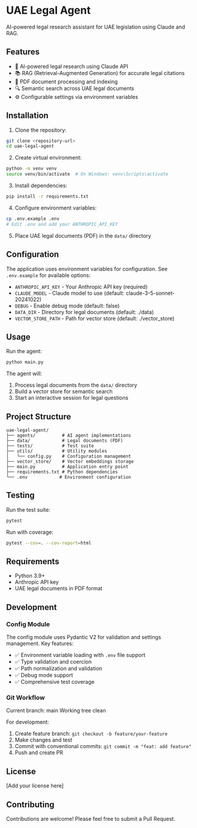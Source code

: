 # UAE Legal Agent

AI-powered legal research assistant for UAE legislation using Claude and RAG.

## Features

- 🤖 AI-powered legal research using Claude API
- 📚 RAG (Retrieval-Augmented Generation) for accurate legal citations
- 📄 PDF document processing and indexing
- 🔍 Semantic search across UAE legal documents
- ⚙️ Configurable settings via environment variables

## Installation

1. Clone the repository:
```bash
git clone <repository-url>
cd uae-legal-agent
```

2. Create virtual environment:
```bash
python -m venv venv
source venv/bin/activate  # On Windows: venv\Scripts\activate
```

3. Install dependencies:
```bash
pip install -r requirements.txt
```

4. Configure environment variables:
```bash
cp .env.example .env
# Edit .env and add your ANTHROPIC_API_KEY
```

5. Place UAE legal documents (PDF) in the `data/` directory

## Configuration

The application uses environment variables for configuration. See `.env.example` for available options:

- `ANTHROPIC_API_KEY` - Your Anthropic API key (required)
- `CLAUDE_MODEL` - Claude model to use (default: claude-3-5-sonnet-20241022)
- `DEBUG` - Enable debug mode (default: false)
- `DATA_DIR` - Directory for legal documents (default: ./data)
- `VECTOR_STORE_PATH` - Path for vector store (default: ./vector_store)

## Usage

Run the agent:
```bash
python main.py
```

The agent will:
1. Process legal documents from the `data/` directory
2. Build a vector store for semantic search
3. Start an interactive session for legal questions

## Project Structure

```
uae-legal-agent/
├── agents/          # AI agent implementations
├── data/            # Legal documents (PDF)
├── tests/           # Test suite
├── utils/           # Utility modules
│   └── config.py    # Configuration management
├── vector_store/    # Vector embeddings storage
├── main.py          # Application entry point
├── requirements.txt # Python dependencies
└── .env            # Environment configuration
```

## Testing

Run the test suite:
```bash
pytest
```

Run with coverage:
```bash
pytest --cov=. --cov-report=html
```

## Requirements

- Python 3.9+
- Anthropic API key
- UAE legal documents in PDF format

## Development

### Config Module

The config module uses Pydantic V2 for validation and settings management. Key features:

- ✅ Environment variable loading with `.env` file support
- ✅ Type validation and coercion
- ✅ Path normalization and validation
- ✅ Debug mode support
- ✅ Comprehensive test coverage

### Git Workflow

Current branch: main
Working tree clean

For development:
1. Create feature branch: `git checkout -b feature/your-feature`
2. Make changes and test
3. Commit with conventional commits: `git commit -m "feat: add feature"`
4. Push and create PR

## License

[Add your license here]

## Contributing

Contributions are welcome! Please feel free to submit a Pull Request.